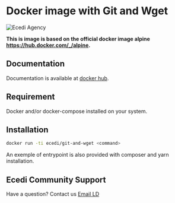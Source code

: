 # Docker image with Git and Wget

![Ecedi Agency](https://www.ecedi.fr/theme/images/logo-ecedi-top.png)

**This is image is based on the official docker image alpine <https://hub.docker.com/_/alpine>.**

## Documentation

Documentation is available at [docker hub](https://hub.docker.com/r/ecedi/git-and-wget).

## Requirement

Docker and/or docker-compose installed on your system.

## Installation

```bash
docker run -ti ecedi/git-and-wget <command>
```
An exemple of entrypoint is also provided with composer and yarn installation.

## Ecedi Community Support

Have a question?  Contact us [Email LD](mailto:ld@ecedi.fr)
